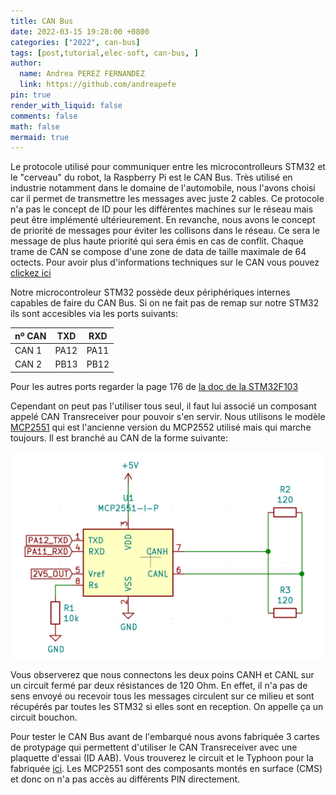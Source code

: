 ```yaml
---
title: CAN Bus 
date: 2022-03-15 19:28:00 +0800
categories: ["2022", can-bus]
tags: [post,tutorial,elec-soft, can-bus, ]
author:
  name: Andrea PEREZ FERNANDEZ
  link: https://github.com/andreapefe
pin: true
render_with_liquid: false
comments: false
math: false
mermaid: true
---
```


Le protocole utilisé pour communiquer entre les microcontrolleurs STM32 et le "cerveau" du robot, la Raspberry Pi est le CAN Bus. Très utilisé en industrie notamment dans le domaine de l'automobile, nous l'avons choisi car il permet de transmettre les messages avec juste 2 cables. Ce protocole n'a pas le concept de ID pour les différentes machines sur le réseau mais peut être implémenté ultérieurement. En revanche, nous avons le concept de priorité de messages pour éviter les collisons dans le réseau. Ce sera le message de plus haute priorité qui sera émis en cas de conflit. Chaque trame de CAN se compose d'une zone de data de taille maximale de 64 octects. Pour avoir plus d'informations techniques sur le CAN vous pouvez [clickez ici](https://www.ti.com/lit/an/sloa101b/sloa101b.pdf?ts=1633140726383&ref_url=https%253A%252F%252Fwww.google.com%252F/)

Notre microcontroleur STM32 possède deux périphériques internes capables de faire du CAN Bus. Si on ne fait pas de remap sur notre STM32 ils sont accesibles via les ports suivants:

| nº CAN | TXD  | RXD  |
|--------|------|------|
| CAN 1  | PA12 | PA11 |
| CAN 2  | PB13 | PB12 |

Pour les autres ports regarder la page 176 de [la doc de la STM32F103](https://www.google.com/url?sa=t&rct=j&q=&esrc=s&source=web&cd=&cad=rja&uact=8&ved=2ahUKEwjO74XN7cj2AhWeQkEAHeoIDS8QFnoECAUQAQ&url=https%3A%2F%2Fwww.st.com%2Fresource%2Fen%2Freference_manual%2Fcd00171190-stm32f101xx-stm32f102xx-stm32f103xx-stm32f105xx-and-stm32f107xx-advanced-arm-based-32-bit-mcus-stmicroelectronics.pdf&usg=AOvVaw2kF0T1D3TzsgvgnX7fvMku)

Cependant on peut pas l'utiliser tous seul, il faut lui associé un composant appelé CAN Transreceiver pour pouvoir s'en servir. Nous utilisons le modèle [MCP2551](https://ww1.microchip.com/downloads/en/DeviceDoc/20001667G.pdf) qui est l'ancienne version du MCP2552 utilisé mais qui marche toujours. Il est branché au CAN de la forme suivante:

![Connexions MCP2551](/assets/img/posts/CAN-bus/schema_mcp.png)

Vous observerez que nous connectons les deux poins CANH et CANL sur un circuit fermé par deux résistances de 120 Ohm. En effet, il n'a pas de sens envoyé ou recevoir tous les messages circulent sur ce milieu et sont récupérés par toutes les STM32 si elles sont en reception. On appelle ça un circuit bouchon. 

Pour tester le CAN Bus avant de l'embarqué nous avons fabriquée 3 cartes de protypage qui permettent d'utiliser le CAN Transreceiver avec une plaquette d'essai (ID AAB). Vous trouverez le circuit et le Typhoon pour la fabriquée [ici](https://github.com/ClubRobotInsat/Cartes_2022/tree/master/ID_AAB_CAN_PrototypageGrand). Les MCP2551 sont des composants montés en surface (CMS) et donc on n'a pas accès au différents PIN directement. 

